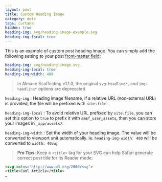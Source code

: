 ```yaml
---
layout: post
title: Custom Heading Image
category: note
tags: curtana
hidden: true
heading-img: svg/heading-image-example.svg
heading-img-local: true
---
```


This is an example of custom post heading image. You can simply add the following setting to your post [front-matter field](https://jekyllrb.com/docs/frontmatter/):

```yaml
heading-img: svg/heading-image.svg
heading-img-local: true
heading-img-width: 400
```

> In Almace Scaffolding v1.1.0, the original `svg-headline*`, and `img-headline*` options are deprecated.

`heading-img`
: Heading image filename, if a relative URL (non-external URL) is provided, the file will be prefixed with `site.file`.

`heading-img-local`
: To avoid relative URL prefixed by `site.file`, you can set this option to `true` to prefix it with `amsf_user_assets`, then you can store your images in `_app/assets/`.

`heading-img-width`
: Set the width of your heading image. The value will be converted to viewport unit automatically. ie. `heading-img-width: 400` will be converted to `width: 40vw`;


> **Pro Tips**: Keep a `<title>` tag for your SVG can help Safari generate correct post title for its Reader mode:

```html
<svg xmlns="http://www.w3.org/2000/svg">
<title>Cool Article</title>
…
```
